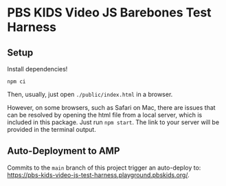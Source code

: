 # PBS KIDS Video JS Barebones Test Harness

## Setup

Install dependencies!

`npm ci`

Then, usually, just open `./public/index.html` in a browser.

However, on some browsers, such as Safari on Mac, there are issues that can be resolved by opening the html file from a local server, which is included in this package. Just run `npm start`. The link to your server will be provided in the terminal output.

## Auto-Deployment to AMP

Commits to the `main` branch of this project trigger an auto-deploy to: <https://pbs-kids-video-js-test-harness.playground.pbskids.org/>.
